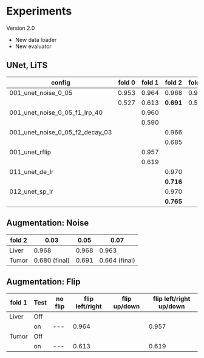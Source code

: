 

# Experiments

Version 2.0

* New data loader
* New evaluator

## UNet, LiTS

| config                          | fold 0 | fold 1 | fold 2    | fold 3 | fold 4 | eval        | remark |
| ------------------------------- | ------ | ------ | --------- | ------ | ------ | ----------- | ------ |
| 001_unet_noise_0_05             | 0.953  | 0.964  | 0.968     | 0.932  | 0.959  | mirror+best | Liver  |
|                                 | 0.527  | 0.613  | **0.691** | 0.597  | 0.522  | mirror+best | Tumor  |
| 001_unet_noise_0_05_f1_lrp_40   |        | 0.960  |           |        |        |             |        |
|                                 |        | 0.590  |           |        |        |             |        |
| 001_unet_noise_0_05_f2_decay_03 |        |        | 0.966     |        |        |             |        |
|                                 |        |        | 0.685     |        |        |             |        |
| 001_unet_rflip                  |        | 0.957  |           |        |        |             |        |
|                                 |        | 0.619  |           |        |        |             |        |
| 011_unet_de_lr                  |        |        | 0.970     |        |        |             |        |
|                                 |        |        | **0.716** |        |        |             |        |
| 012_unet_sp_lr                  |        |        | 0.970     |        |        |             |        |
|                                 |        |        | **0.765** |        |        |             |        |



## Augmentation: Noise

| fold 2 | 0.03          | 0.05  | 0.07          |
| ------ | ------------- | ----- | ------------- |
| Liver  | 0.968         | 0.968 | 0.963         |
| Tumor  | 0.680 (final) | 0.691 | 0.664 (final) |

## Augmentation: Flip

| fold 1 | Test | no flip | flip left/right | flip up/down | flip left/right up/down |
| ------ | ---- | ------- | --------------- | ------------ | ----------------------- |
| Liver  | Off  |         |                 |              |                         |
|        | on   | ---     | 0.964           |              | 0.957                   |
| Tumor  | Off  |         |                 |              |                         |
|        | on   | ---     | 0.613           |              | 0.619                   |

